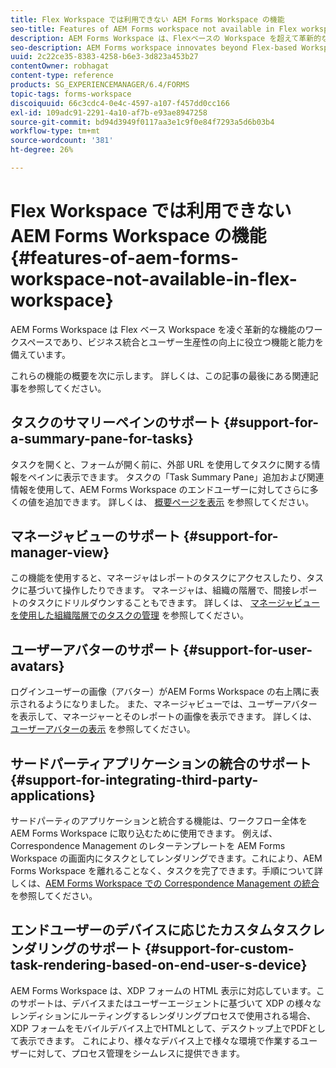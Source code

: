 ```yaml
---
title: Flex Workspace では利用できない AEM Forms Workspace の機能
seo-title: Features of AEM Forms workspace not available in Flex workspace
description: AEM Forms Workspace は、Flexベースの Workspace を超えて革新的な機能を備えています。 機能と機能の違いについてお読みください。
seo-description: AEM Forms workspace innovates beyond Flex-based Workspace. Read about differences in features and capabilities.
uuid: 2c22ce35-8383-4258-b6e3-3d823a453b27
contentOwner: robhagat
content-type: reference
products: SG_EXPERIENCEMANAGER/6.4/FORMS
topic-tags: forms-workspace
discoiquuid: 66c3cdc4-0e4c-4597-a107-f457dd0cc166
exl-id: 109adc91-2291-4a10-af7b-e93ae8947258
source-git-commit: bd94d3949f0117aa3e1c9f0e84f7293a5d6b03b4
workflow-type: tm+mt
source-wordcount: '381'
ht-degree: 26%

---
```


# Flex Workspace では利用できない AEM Forms Workspace の機能 {#features-of-aem-forms-workspace-not-available-in-flex-workspace}

AEM Forms Workspace は Flex ベース Workspace を凌ぐ革新的な機能のワークスペースであり、ビジネス統合とユーザー生産性の向上に役立つ機能と能力を備えています。

これらの機能の概要を次に示します。 詳しくは、この記事の最後にある関連記事を参照してください。

## タスクのサマリーペインのサポート {#support-for-a-summary-pane-for-tasks}

タスクを開くと、フォームが開く前に、外部 URL を使用してタスクに関する情報をペインに表示できます。 タスクの「Task Summary Pane」追加および関連情報を使用して、AEM Forms Workspace のエンドユーザーに対してさらに多くの値を追加できます。 詳しくは、 [概要ページを表示](/help/forms/using/displaying-information-task-summary-pane.md) を参照してください。

## マネージャビューのサポート {#support-for-manager-view}

この機能を使用すると、マネージャはレポートのタスクにアクセスしたり、タスクに基づいて操作したりできます。 マネージャは、組織の階層で、間接レポートのタスクにドリルダウンすることもできます。 詳しくは、 [マネージャビューを使用した組織階層でのタスクの管理](/help/forms/using/tasks-organizational-hierarchy-using-manager.md) を参照してください。

## ユーザーアバターのサポート {#support-for-user-avatars}

ログインユーザーの画像（アバター）がAEM Forms Workspace の右上隅に表示されるようになりました。 また、マネージャビューでは、ユーザーアバターを表示して、マネージャーとそのレポートの画像を表示できます。 詳しくは、 [ユーザーアバターの表示](/help/forms/using/displaying-user-avatar.md) を参照してください。

## サードパーティアプリケーションの統合のサポート {#support-for-integrating-third-party-applications}

サードパーティのアプリケーションと統合する機能は、ワークフロー全体をAEM Forms Workspace に取り込むために使用できます。 例えば、Correspondence Management のレターテンプレートを AEM Forms Workspace の画面内にタスクとしてレンダリングできます。これにより、AEM Forms Workspace を離れることなく、タスクを完了できます。手順について詳しくは、[AEM Forms Workspace での Correspondence Management の統合](/help/forms/using/integrating-correspondence-management-html-workspace.md)を参照してください。

## エンドユーザーのデバイスに応じたカスタムタスクレンダリングのサポート {#support-for-custom-task-rendering-based-on-end-user-s-device}

AEM Forms Workspace は、XDP フォームの HTML 表示に対応しています。このサポートは、デバイスまたはユーザーエージェントに基づいて XDP の様々なレンディションにルーティングするレンダリングプロセスで使用される場合、XDP フォームをモバイルデバイス上でHTMLとして、デスクトップ上でPDFとして表示できます。 これにより、様々なデバイス上で様々な環境で作業するユーザーに対して、プロセス管理をシームレスに提供できます。
